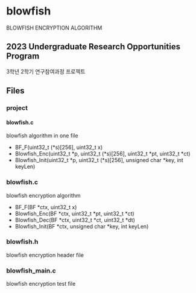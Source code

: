# blowfish
BLOWFISH ENCRYPTION ALGORITHM

## 2023 Undergraduate Research Opportunities Program
3학년 2학기 연구참여과정 프로젝트

## Files

### project
#### blowfish.c
blowfish algorithm in one file
- BF_F(uint32_t (*s)[256], uint32_t x)
- Blowfish_Enc(uint32_t *p, uint32_t (*s)[256], uint32_t *pt, uint32_t *ct)
- Blowfish_Init(uint32_t *p, uint32_t (*s)[256], unsigned char *key, int keyLen)

### blowfish.c
blowfish encryption algorithm
- BF_F(BF *ctx, uint32_t x)
- Blowfish_Enc(BF *ctx, uint32_t *pt, uint32_t *ct)
- Blowfish_Dec(BF *ctx, uint32_t *ct, uint32_t *dt)
- Blowfish_Init(BF *ctx, unsigned char *key, int keyLen)

### blowfish.h
blowfish encryption header file

### blowfish_main.c
blowfish encryption test file
